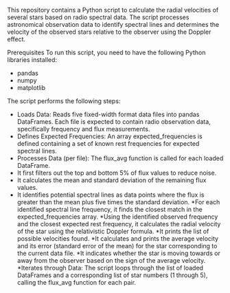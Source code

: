 This repository contains a Python script to calculate the radial velocities of several stars based on radio spectral data. The script processes astronomical observation data to identify spectral lines and determines the velocity of the observed stars relative to the observer using the Doppler effect.

Prerequisites
To run this script, you need to have the following Python libraries installed:

* pandas
* numpy
* matplotlib

The script performs the following steps:

* Loads Data: Reads five fixed-width format data files into pandas DataFrames. Each file is expected to contain radio observation data, specifically frequency and flux measurements.
* Defines Expected Frequencies: An array expected_frequencies is defined containing a set of known rest frequencies for expected spectral lines.
* Processes Data (per file): The flux_avg function is called for each loaded DataFrame.
* It first filters out the top and bottom 5% of flux values to reduce noise.
* It calculates the mean and standard deviation of the remaining flux values.
* It identifies potential spectral lines as data points where the flux is greater than the mean plus five times the standard deviation.
*For each identified spectral line frequency, it finds the closest match in the expected_frequencies array.
*Using the identified observed frequency and the closest expected rest frequency, it calculates the radial velocity of the star using the relativistic Doppler formula.
*It prints the list of possible velocities found.
*It calculates and prints the average velocity and its error (standard error of the mean) for the star corresponding to the current data file.
*It indicates whether the star is moving towards or away from the observer based on the sign of the average velocity.
*Iterates through Data: The script loops through the list of loaded DataFrames and a corresponding list of star numbers (1 through 5), calling the flux_avg function for each pair.
